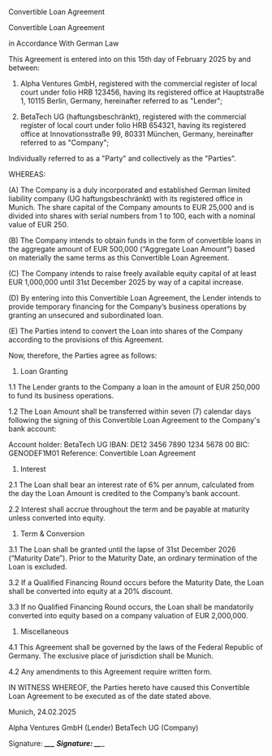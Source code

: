 <p>Convertible Loan Agreement</p>
<p>Convertible Loan Agreement</p>
<p>in Accordance With German Law</p>
<p>This Agreement is entered into on this 15th day of February 2025 by and between:</p>
<ol>
<li>
<p>Alpha Ventures GmbH, registered with the commercial register of local court under folio HRB 123456, having its registered office at Hauptstraße 1, 10115 Berlin, Germany, hereinafter referred to as "Lender";</p>
</li>
<li>
<p>BetaTech UG (haftungsbeschränkt), registered with the commercial register of local court under folio HRB 654321, having its registered office at Innovationsstraße 99, 80331 München, Germany, hereinafter referred to as "Company";</p>
</li>
</ol>
<p>Individually referred to as a "Party" and collectively as the "Parties".</p>
<p>WHEREAS:</p>
<p>(A) The Company is a duly incorporated and established German limited liability company (UG haftungsbeschränkt) with its registered office in Munich. The share capital of the Company amounts to EUR 25,000 and is divided into shares with serial numbers from 1 to 100, each with a nominal value of EUR 250.</p>
<p>(B) The Company intends to obtain funds in the form of convertible loans in the aggregate amount of EUR 500,000 (“Aggregate Loan Amount”) based on materially the same terms as this Convertible Loan Agreement.</p>
<p>(C) The Company intends to raise freely available equity capital of at least EUR 1,000,000 until 31st December 2025 by way of a capital increase.</p>
<p>(D) By entering into this Convertible Loan Agreement, the Lender intends to provide temporary financing for the Company’s business operations by granting an unsecured and subordinated loan.</p>
<p>(E) The Parties intend to convert the Loan into shares of the Company according to the provisions of this Agreement.</p>
<p>Now, therefore, the Parties agree as follows:</p>
<ol>
<li>Loan Granting</li>
</ol>
<p>1.1 The Lender grants to the Company a loan in the amount of EUR 250,000 to fund its business operations.</p>
<p>1.2 The Loan Amount shall be transferred within seven (7) calendar days following the signing of this Convertible Loan Agreement to the Company's bank account:</p>
<p>Account holder: BetaTech UG
IBAN: DE12 3456 7890 1234 5678 00
BIC: GENODEF1M01
Reference: Convertible Loan Agreement</p>
<ol>
<li>Interest</li>
</ol>
<p>2.1 The Loan shall bear an interest rate of 6% per annum, calculated from the day the Loan Amount is credited to the Company’s bank account.</p>
<p>2.2 Interest shall accrue throughout the term and be payable at maturity unless converted into equity.</p>
<ol>
<li>Term &amp; Conversion</li>
</ol>
<p>3.1 The Loan shall be granted until the lapse of 31st December 2026 (“Maturity Date”). Prior to the Maturity Date, an ordinary termination of the Loan is excluded.</p>
<p>3.2 If a Qualified Financing Round occurs before the Maturity Date, the Loan shall be converted into equity at a 20% discount.</p>
<p>3.3 If no Qualified Financing Round occurs, the Loan shall be mandatorily converted into equity based on a company valuation of EUR 2,000,000.</p>
<ol>
<li>Miscellaneous</li>
</ol>
<p>4.1 This Agreement shall be governed by the laws of the Federal Republic of Germany. The exclusive place of jurisdiction shall be Munich.</p>
<p>4.2 Any amendments to this Agreement require written form.</p>
<p>IN WITNESS WHEREOF, the Parties hereto have caused this Convertible Loan Agreement to be executed as of the date stated above.</p>
<p>Munich, 24.02.2025</p>
<p>Alpha Ventures GmbH (Lender)    BetaTech UG (Company)</p>
<p>Signature: <strong><em>_</em></strong><strong><em>_</em></strong><strong><em>_    Signature: </em></strong><strong><em>_</em></strong><strong><em>_</em></strong>_</p>